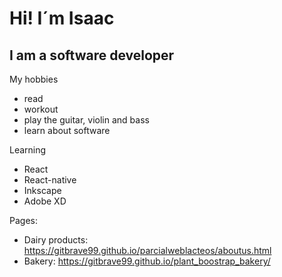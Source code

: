 # Hi! I´m Isaac <br>
## I am a software developer

My hobbies
- read
- workout
- play the guitar, violin and bass
- learn about software

Learning
- React
- React-native
- Inkscape
- Adobe XD


Pages:
- Dairy products: https://gitbrave99.github.io/parcialweblacteos/aboutus.html
- Bakery: https://gitbrave99.github.io/plant_boostrap_bakery/
